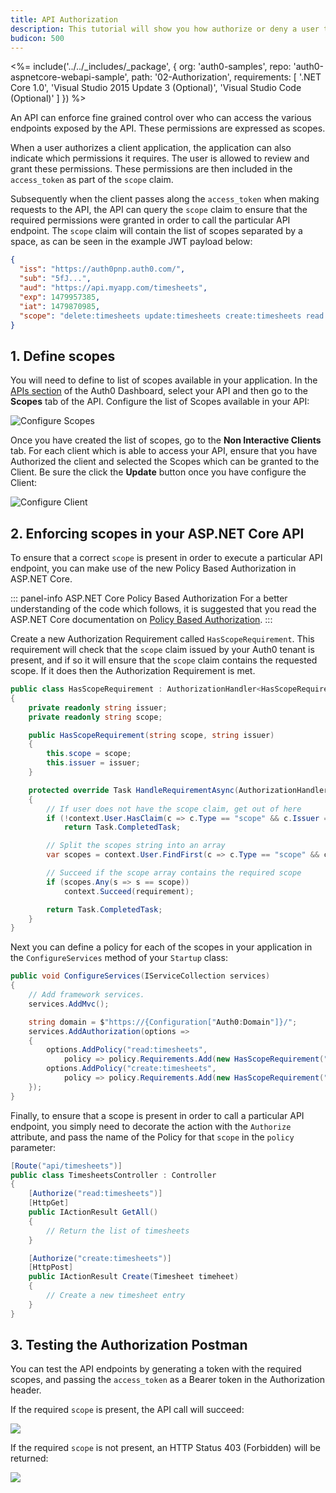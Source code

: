 ```yaml
---
title: API Authorization 
description: This tutorial will show you how authorize or deny a user to access certain API endpoints based on the scope of the access token.
budicon: 500
---
```


<%= include('../../_includes/_package', {
  org: 'auth0-samples',
  repo: 'auth0-aspnetcore-webapi-sample',
  path: '02-Authorization',
  requirements: [
    '.NET Core 1.0',
    'Visual Studio 2015 Update 3 (Optional)',
    'Visual Studio Code (Optional)'
  ]
}) %>

An API can enforce fine grained control over who can access the various endpoints exposed by the API. These permissions are expressed as scopes.

When a user authorizes a client application, the application can also indicate which permissions it requires. The user is allowed to review and grant these permissions. These permissions are then included in the `access_token` as part of the `scope` claim.

Subsequently when the client passes along the `access_token` when making requests to the API, the API can query the `scope` claim to ensure that the required permissions were granted in order to call the particular API endpoint. The `scope` claim will contain the list of scopes separated by a space, as can be seen in the example JWT payload below:

```json
{
  "iss": "https://auth0pnp.auth0.com/",
  "sub": "5fJ...",
  "aud": "https://api.myapp.com/timesheets",
  "exp": 1479957385,
  "iat": 1479870985,
  "scope": "delete:timesheets update:timesheets create:timesheets read:timesheets"
}
```

## 1. Define scopes

You will need to define to list of scopes available in your application. In the [APIs section]("${manage_url}/#/apis) of the Auth0 Dashboard, select your API and then go to the __Scopes__ tab of the API. Configure the list of Scopes available in your API:

![Configure Scopes](/media/articles/server-apis/aspnet-core-webapi/create-api-scopes.png)

Once you have created the list of scopes, go to the __Non Interactive Clients__ tab. For each client which is able to access your API, ensure that you have Authorized the client and selected the Scopes which can be granted to the Client. Be sure the click the **Update** button once you have configure the Client:

![Configure Client](/media/articles/server-apis/aspnet-core-webapi/configure-api-client-scopes.png)

## 2. Enforcing scopes in your ASP.NET Core API 

To ensure that a correct `scope` is present in order to execute a particular API endpoint, you can make use of the new Policy Based Authorization in ASP.NET Core. 

::: panel-info ASP.NET Core Policy Based Authorization
For a better understanding of the code which follows, it is suggested that you read the ASP.NET Core documentation on [Policy Based Authorization](https://docs.microsoft.com/en-us/aspnet/core/security/authorization/policies).
:::

Create a new Authorization Requirement called `HasScopeRequirement`. This requirement will check that the `scope` claim issued by your Auth0 tenant is present, and if so it will ensure that the `scope` claim contains the requested scope. If it does then the Authorization Requirement is met. 

```csharp
public class HasScopeRequirement : AuthorizationHandler<HasScopeRequirement>, IAuthorizationRequirement
{
    private readonly string issuer;
    private readonly string scope;

    public HasScopeRequirement(string scope, string issuer)
    {
        this.scope = scope;
        this.issuer = issuer;
    }

    protected override Task HandleRequirementAsync(AuthorizationHandlerContext context, HasScopeRequirement requirement)
    {
        // If user does not have the scope claim, get out of here
        if (!context.User.HasClaim(c => c.Type == "scope" && c.Issuer == issuer))
            return Task.CompletedTask;

        // Split the scopes string into an array
        var scopes = context.User.FindFirst(c => c.Type == "scope" && c.Issuer == issuer).Value.Split(' ');

        // Succeed if the scope array contains the required scope
        if (scopes.Any(s => s == scope))
            context.Succeed(requirement);

        return Task.CompletedTask;
    }
}
``` 

Next you can define a policy for each of the scopes in your application in the `ConfigureServices` method of your `Startup` class: 

```csharp
public void ConfigureServices(IServiceCollection services)
{
    // Add framework services.
    services.AddMvc();

    string domain = $"https://{Configuration["Auth0:Domain"]}/";
    services.AddAuthorization(options =>
    {
        options.AddPolicy("read:timesheets",
            policy => policy.Requirements.Add(new HasScopeRequirement("read:timesheets", domain)));
        options.AddPolicy("create:timesheets",
            policy => policy.Requirements.Add(new HasScopeRequirement("create:timesheets", domain)));
    });
}
```

Finally, to ensure that a scope is present in order to call a particular API endpoint, you simply need to decorate the action with the `Authorize` attribute, and pass the name of the Policy for that `scope` in the `policy` parameter:

```csharp
[Route("api/timesheets")]
public class TimesheetsController : Controller
{
    [Authorize("read:timesheets")]
    [HttpGet]
    public IActionResult GetAll()
    {
        // Return the list of timesheets
    }

    [Authorize("create:timesheets")]
    [HttpPost]
    public IActionResult Create(Timesheet timeheet)
    {
        // Create a new timesheet entry
    }
}
```

## 3. Testing the Authorization Postman

You can test the API endpoints by generating a token with the required scopes, and passing the `access_token` as a Bearer token in the Authorization header. 

If the required `scope` is present, the API call will succeed:

![](/media/articles/server-apis/aspnet-core-webapi/scope-success.png)

If the required `scope` is not present, an HTTP Status 403 (Forbidden) will be returned: 

![](/media/articles/server-apis/aspnet-core-webapi/scope-forbidden.png)